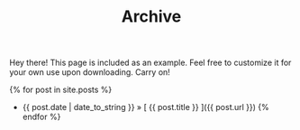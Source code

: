 ﻿---
layout: page
title: Archive
---

<p class="message">
  Hey there! This page is included as an example. Feel free to customize it for your own use upon downloading. Carry on!
</p>

{% for post in site.posts %}
  * {{ post.date | date_to_string }} &raquo; [ {{ post.title }} ]({{ post.url }})
{% endfor %}